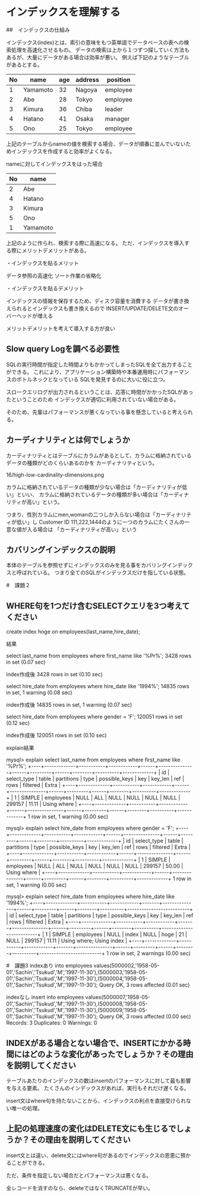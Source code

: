 # インデックスを理解する

##　インデックスの仕組み

インデックス(index)とは、索引の意味をもつ英単語でデータベースの表への検索処理を高速化させるもの。
データの検索は上から１つずつ探していく方法もあるが、大量にデータがある場合は効率が悪い。
例えば下記のようなテーブルがあるとする。

|No|name|age|address|position|
|----|----|----|----|----|
|1|Yamamoto|32|Nagoya|employee|
|2|Abe|28|Tokyo|employee|
|3|Kimura|36|Chiba|leader|
|4|Hatano|41|Osaka|manager|
|5|Ono|25|Tokyo|employee|

上記のテーブルからnameの値を検索する場合、データが順番に並んでいないためインデックスを作成すると効率がよくなる。

nameに対してインデックスをはった場合

|No|name|
|----|----|
|2|Abe|28|
|4|Hatano|
|3|Kimura|
|5|Ono|25|
|1|Yamamoto|

上記のように作られ、検索する際に高速になる。
ただ、インデックスを導入する際にメリットデメリットがある。

・インデックスを貼るメリット

データ参照の高速化
ソート作業の省略化

・インデックスを貼るデメリット

インデックスの情報を保存するため、ディスク容量を消費する
データが書き換えられるとインデックスも書き換えるので
INSERT/UPDATE/DELETE文のオーバーヘッドが増える

メリットデメリットを考えて導入する方が良い

## Slow query Logを調べる必要性

SQLの実行時間が指定した時間よりもかかってしまったSQLを全て出力することができる。
これにより、アプリケーション構築時や本番運用時にパフォーマンスのボトルネックとなっている
SQLを発見するのに大いに役に立つ。

スロークエリログが出力されるということは、応答に時間がかかったSQLがあったということのため
インデックスが適切に利用されていない場合がある。

そのため、先輩はパフォーマンスが悪くなっている事を懸念していると考えられる。

## カーディナリティとは何でしょうか

カーディナリティとはテーブルにカラムがあるとして、カラムに格納されているデータの種類がどのくらいあるのかを
カーディナリティという。

16/high-low-cardinality-dimensions.png


カラムに格納されているデータの種類が少ない場合は「カーディナリティが低い」といい、
カラムに格納されているデータの種類が多い場合は「カーディナリティが高い」という。

つまり、性別カラムにmen,womanの二つしか入らない場合は「カーディナリティが低い」し
Customer ID 111,222,1444のように一つのカラムにたくさんの一意な値が入る場合は
「カーディナリティが高い」という

## カバリングインデックスの説明

本体のテーブルを参照せずにインデックスのみを見る事をカバリングインデックスと呼ばれている。
つまり全てのSQLがインデックスだけを指している状態。

#　課題２
## WHERE句を1つだけ含むSELECTクエリを3つ考えてください
create index hoge on employees(last_name,hire_date);

結果

select last_name from employees where first_name like '%Pr%';
3428 rows in set (0.07 sec)

index作成後
3428 rows in set (0.10 sec)

select hire_date  from employees where hire_date like '1994%';
14835 rows in set, 1 warning (0.08 sec)

index作成後
14835 rows in set, 1 warning (0.07 sec)

select hire_date  from employees where gender = 'F';
120051 rows in set (0.12 sec)

index作成後
120051 rows in set (0.10 sec)

explain結果

mysql> explain select last_name from employees where first_name like '%Pr%';
+----+-------------+-----------+------------+------+---------------+------+---------+------+--------+----------+-------------+
| id | select_type | table     | partitions | type | possible_keys | key  | key_len | ref  | rows   | filtered | Extra       |
+----+-------------+-----------+------------+------+---------------+------+---------+------+--------+----------+-------------+
|  1 | SIMPLE      | employees | NULL       | ALL  | NULL          | NULL | NULL    | NULL | 299157 |    11.11 | Using where |
+----+-------------+-----------+------------+------+---------------+------+---------+------+--------+----------+-------------+
1 row in set, 1 warning (0.00 sec)

mysql> explain select hire_date  from employees where gender = 'F';
+----+-------------+-----------+------------+------+---------------+------+---------+------+--------+----------+-------------+
| id | select_type | table     | partitions | type | possible_keys | key  | key_len | ref  | rows   | filtered | Extra       |
+----+-------------+-----------+------------+------+---------------+------+---------+------+--------+----------+-------------+
|  1 | SIMPLE      | employees | NULL       | ALL  | NULL          | NULL | NULL    | NULL | 299157 |    50.00 | Using where |
+----+-------------+-----------+------------+------+---------------+------+---------+------+--------+----------+-------------+
1 row in set, 1 warning (0.00 sec)

mysql> explain select hire_date  from employees where hire_date like '1994%';
+----+-------------+-----------+------------+-------+---------------+------+---------+------+--------+----------+--------------------------+
| id | select_type | table     | partitions | type  | possible_keys | key  | key_len | ref  | rows   | filtered | Extra                    |
+----+-------------+-----------+------------+-------+---------------+------+---------+------+--------+----------+--------------------------+
|  1 | SIMPLE      | employees | NULL       | index | NULL          | hoge | 21      | NULL | 299157 |    11.11 | Using where; Using index |
+----+-------------+-----------+------------+-------+---------------+------+---------+------+--------+----------+--------------------------+
1 row in set, 2 warnings (0.00 sec)

#　課題3
indexあり
into employees values(5000002,'1958-05-01','Sachin','Tsukud','M','1997-11-30'),(5000003,'1958-05-01','Sachin','Tsukud','M','1997-11-30'),(5000004,'1958-05-01','Sachin','Tsukud','M','1997-11-30');
Query OK, 3 rows affected (0.01 sec)

indexなし
insert into employees values(5000007,'1958-05-01','Sachin','Tsukud','M','1997-11-30'),(5000008,'1958-05-01','Sachin','Tsukud','M','1997-11-30'),(5000009,'1958-05-01','Sachin','Tsukud','M','1997-11-30');
Query OK, 3 rows affected (0.00 sec)
Records: 3  Duplicates: 0  Warnings: 0

## INDEXがある場合とない場合で、INSERTにかかる時間にはどのような変化があったでしょうか？その理由を説明してください

テーブルあたりのインデックスの数はinsertのパフォーマンスに対して最も影響を与える要素。
たくさんのインデックスがあれば、実行もそれだけ遅くなる。

insert文はwhere句を持たないことから、インデックスの利点を直接受けられない唯一の処理。
## 上記の処理速度の変化はDELETE文にも生じるでしょうか？その理由を説明してください

insert文とは違い、delete文にはwhere句があるのでインデックスの恩恵に預かることができる。

ただ、条件を指定しない場合だとパフォーマンスは悪くなる。

全レコードを消すのなら、deleteではなくTRUNCATEが早い。